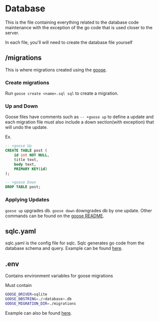 # Database

This is the file containing everything related to the database code maintenance with the exception of the go code that is used closer to the server.

In each file, you'll will need to create the database file yourself

## /migrations

This is where migrations created using the [goose](https://github.com/pressly/goose).

### Create migrations

Run `goose create <name>.sql sql` to create a migration.

### Up and Down

Goose files have comments such as `-- +goose up` to define a update and each migration file must also include a down section(with exception) that will undo the update.
<br>

Ex.

```sql
-- +goose Up
CREATE TABLE post (
    id int NOT NULL,
    title text,
    body text,
    PRIMARY KEY(id)
);

-- +goose Down
DROP TABLE post;
```

### Applying Updates

`goose up` upgrades db.
`goose down` downgrades db by one update.
Other commands can be found on the [goose README](https://github.com/pressly/goose).

## sqlc.yaml

sqlc.yaml is the config file for sqlc.
Sqlc generates go code from the database schema and query.
Example can be found [here](../configs/sqlc-template.yaml).

## .env

Contains environment variables for goose migrations

Must contain
<br>

```Bash
GOOSE_DRIVER=sqlite
GOOSE_DBSTRING=./<database>.db
GOOSE_MIGRATION_DIR=./migrations
```

Example can also be found [here](../configs/.env-template).
